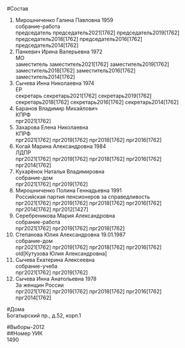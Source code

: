 #Состав  
1. Мирошниченко Галина Павловна 1959  
    собрание-работа  
    председатель председатель2021[1762] председатель2019[1762] председатель2018[1762] председатель2016[1762] председатель2014[1762]  
2. Панкевич Ирина Валерьевна 1972  
    МО  
    заместитель заместитель2021[1762] заместитель2019[1762] заместитель2018[1762] заместитель2016[1762] заместитель2014[1762]  
3. Сычева Инна Николаевна 1974  
    ЕР  
    секретарь секретарь2021[1762] секретарь2019[1762] секретарь2018[1762] секретарь2016[1762] секретарь2014[1762]  
4. Баранов Владимир Михайлович  
    КПРФ  
    прг2021[1762]  
5. Захарова Елена Николаевна  
    КПРФ  
    прг2021[1762] прг2019[1762] прг2018[1762] прг2016[1762]  
6. Когай Марина Александровна 1984  
    ЛДПР  
    прг2021[1762] прг2019[1762] прг2018[1762] прг2016[1762] прг2014[1762]  
7. Кухарёнок Наталья Владимировна  
    собрание-дом  
    прг2021[1762] прг2019[1762]  
8. Мирошниченко Полина Геннадьевна 1991  
    Российская партия пенсионеров за справедливость  
    прг2021[1762] прг2019[1762] прг2018[1762] прг2016[1762] прг2014[1762] прг2012[1427]  
9. Серебреникова Мария Александровна  
    собрание-работа  
    прг2021[1762] прг2019[1762] прг2018[1762]  
10. Степанова Юлия Александровна 19.01.1987  
    собрание-дом  
    прг2021[1762] прг2019[1762] прг2018[1762] прг2016[1762] old[Кутузова Юлия Александровна]  
11. Сычева Екатерина Алексеевна  
    собрание-учеба  
    прг2021[1762] прг2019[1762]  
12. Сычева Инна Анатольевна 1978  
    За женщин России  
    прг2021[1762] прг2019[1762] прг2018[1762] прг2016[1762] прг2014[1762]  

#Дома  
Богатырский пр.,  д.52, корп.1  
  
#Выборы-2012  
##Номер УИК  
1490  
